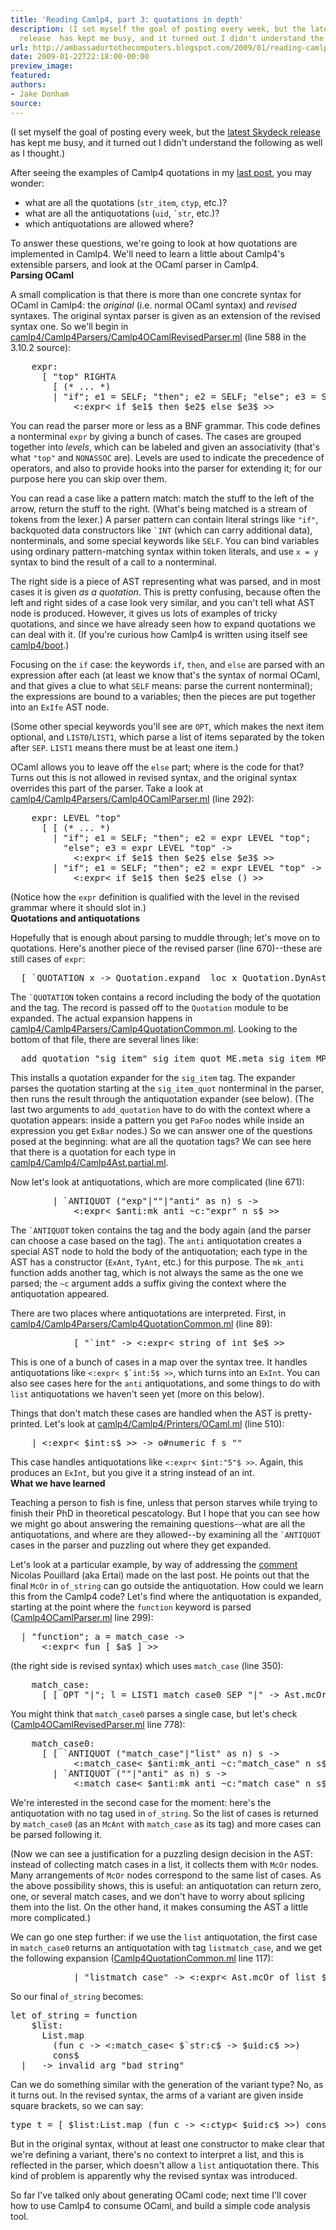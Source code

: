 ```yaml
---
title: 'Reading Camlp4, part 3: quotations in depth'
description: (I set myself the goal of posting every week, but the latest Skydeck
  release  has kept me busy, and it turned out I didn't understand the fo...
url: http://ambassadortothecomputers.blogspot.com/2009/01/reading-camlp4-part-3-quotations-in.html
date: 2009-01-22T22:18:00-00:00
preview_image:
featured:
authors:
- Jake Donham
source:
---
```


<p>(I set myself the goal of posting every week, but the <a href="http://skydeck.com/blog/announcements/yourcellphoneonline/">latest Skydeck release</a> has kept me busy, and it turned out I didn't understand the following as well as I thought.)<br/>
</p><p>After seeing the examples of Camlp4 quotations in my <a href="http://ambassadortothecomputers.blogspot.com/2009/01/reading-camlp4-part-2-quotations_04.html">last post</a>, you may wonder: </p><ul><li>what are all the quotations (<code>str_item</code>, <code>ctyp</code>, etc.)?</li>
<li>what are all the antiquotations (<code>uid</code>, <code>`str</code>, etc.)?</li>
<li>which antiquotations are allowed where?</li>
</ul>To answer these questions, we're going to look at how quotations are implemented in Camlp4. We'll need to learn a little about Camlp4's extensible parsers, and look at the OCaml parser in Camlp4.<br/>
<b>Parsing OCaml</b><br/>
<p>A small complication is that there is more than one concrete syntax for OCaml in Camlp4: the <em>original</em> (i.e. normal OCaml syntax) and <em>revised</em> syntaxes. The original syntax parser is given as an extension of the revised syntax one. So we'll begin in <a href="http://camlcvs.inria.fr/cgi-bin/cvsweb/~checkout~/ocaml/camlp4/Camlp4Parsers/Camlp4OCamlRevisedParser.ml?content-type=text/plain">camlp4/Camlp4Parsers/Camlp4OCamlRevisedParser.ml</a> (line 588 in the 3.10.2 source):<br/>
</p><pre>    <span class="htmlize-variable-name">expr</span><span class="htmlize-tuareg-font-lock-operator">:</span>
      <span class="htmlize-tuareg-font-lock-operator">[</span> <span class="htmlize-string">&quot;top&quot;</span> RIGHTA
        <span class="htmlize-tuareg-font-lock-operator">[</span> <span class="htmlize-comment">(* ... *)</span>
        <span class="htmlize-tuareg-font-lock-operator">|</span> <span class="htmlize-string">&quot;if&quot;</span><span class="htmlize-tuareg-font-lock-operator">;</span> e1 <span class="htmlize-tuareg-font-lock-operator">=</span> SELF<span class="htmlize-tuareg-font-lock-operator">;</span> <span class="htmlize-string">&quot;then&quot;</span><span class="htmlize-tuareg-font-lock-operator">;</span> e2 <span class="htmlize-tuareg-font-lock-operator">=</span> SELF<span class="htmlize-tuareg-font-lock-operator">;</span> <span class="htmlize-string">&quot;else&quot;</span><span class="htmlize-tuareg-font-lock-operator">;</span> e3 <span class="htmlize-tuareg-font-lock-operator">=</span> SELF <span class="htmlize-tuareg-font-lock-operator">-&gt;</span>
            <span class="htmlize-tuareg-font-lock-operator">&lt;:</span><span class="htmlize-type">expr</span><span class="htmlize-tuareg-font-lock-operator">&lt;</span> <span class="htmlize-keyword">if</span> <span class="htmlize-tuareg-font-lock-operator">$</span>e1<span class="htmlize-tuareg-font-lock-operator">$</span> <span class="htmlize-keyword">then</span> <span class="htmlize-tuareg-font-lock-operator">$</span>e2<span class="htmlize-tuareg-font-lock-operator">$</span> <span class="htmlize-keyword">else</span> <span class="htmlize-tuareg-font-lock-operator">$</span>e3<span class="htmlize-tuareg-font-lock-operator">$</span> <span class="htmlize-tuareg-font-lock-operator">&gt;&gt;</span>
</pre>You can read the parser more or less as a BNF grammar. This code defines a nonterminal <code>expr</code> by giving a bunch of cases. The cases are grouped together into <em>levels</em>, which can be labeled and given an associativity (that's what <code>&quot;top&quot;</code> and <code>NONASSOC</code> are). Levels are used to indicate the precedence of operators, and also to provide hooks into the parser for extending it; for our purpose here you can skip over them.<br/>
<p>You can read a case like a pattern match: match the stuff to the left of the arrow, return the stuff to the right. (What's being matched is a stream of tokens from the lexer.) A parser pattern can contain literal strings like <code>&quot;if&quot;</code>, backquoted data constructors like <code>`INT</code> (which can carry additional data), nonterminals, and some special keywords like <code>SELF</code>. You can bind variables using ordinary pattern-matching syntax within token literals, and use <code>x = y</code> syntax to bind the result of a call to a nonterminal.<br/>
</p><p>The right side is a piece of AST representing what was parsed, and in most cases it is given <em>as a quotation</em>. This is pretty confusing, because often the left and right sides of a case look very similar, and you can't tell what AST node is produced. However, it gives us lots of examples of tricky quotations, and since we have already seen how to expand quotations we can deal with it. (If you're curious how Camlp4 is written using itself see <a href="http://camlcvs.inria.fr/cgi-bin/cvsweb/~checkout~/ocaml/camlp4/boot/">camlp4/boot</a>.)<br/>
</p><p>Focusing on the <code>if</code> case: the keywords <code>if</code>, <code>then</code>, and <code>else</code> are parsed with an expression after each (at least we know that's the syntax of normal OCaml, and that gives a clue to what <code>SELF</code> means: parse the current nonterminal); the expressions are bound to a variables; then the pieces are put together into an <code>ExIfe</code> AST node.<br/>
</p><p>(Some other special keywords you'll see are <code>OPT</code>, which makes the next item optional, and <code>LIST0</code>/<code>LIST1</code>, which parse a list of items separated by the token after <code>SEP</code>. <code>LIST1</code> means there must be at least one item.)<br/>
</p><p>OCaml allows you to leave off the <code>else</code> part; where is the code for that? Turns out this is not allowed in revised syntax, and the original syntax overrides this part of the parser. Take a look at <a href="http://camlcvs.inria.fr/cgi-bin/cvsweb/~checkout~/ocaml/camlp4/Camlp4Parsers/Camlp4OCamlParser.ml?content-type=text/plain">camlp4/Camlp4Parsers/Camlp4OCamlParser.ml</a> (line 292):<br/>
</p><pre>    <span class="htmlize-variable-name">expr</span><span class="htmlize-tuareg-font-lock-operator">:</span> <span class="htmlize-type">LEVEL </span><span class="htmlize-string">&quot;top&quot;</span>
      <span class="htmlize-tuareg-font-lock-operator">[</span> <span class="htmlize-tuareg-font-lock-operator">[</span> <span class="htmlize-comment">(* ... *)</span>
        <span class="htmlize-tuareg-font-lock-operator">|</span> <span class="htmlize-string">&quot;if&quot;</span><span class="htmlize-tuareg-font-lock-operator">;</span> e1 <span class="htmlize-tuareg-font-lock-operator">=</span> SELF<span class="htmlize-tuareg-font-lock-operator">;</span> <span class="htmlize-string">&quot;then&quot;</span><span class="htmlize-tuareg-font-lock-operator">;</span> e2 <span class="htmlize-tuareg-font-lock-operator">=</span> expr LEVEL <span class="htmlize-string">&quot;top&quot;</span><span class="htmlize-tuareg-font-lock-operator">;</span>
          <span class="htmlize-string">&quot;else&quot;</span><span class="htmlize-tuareg-font-lock-operator">;</span> e3 <span class="htmlize-tuareg-font-lock-operator">=</span> expr LEVEL <span class="htmlize-string">&quot;top&quot;</span> <span class="htmlize-tuareg-font-lock-operator">-&gt;</span>
            <span class="htmlize-tuareg-font-lock-operator">&lt;:</span><span class="htmlize-type">expr</span><span class="htmlize-tuareg-font-lock-operator">&lt;</span> <span class="htmlize-keyword">if</span> <span class="htmlize-tuareg-font-lock-operator">$</span>e1<span class="htmlize-tuareg-font-lock-operator">$</span> <span class="htmlize-keyword">then</span> <span class="htmlize-tuareg-font-lock-operator">$</span>e2<span class="htmlize-tuareg-font-lock-operator">$</span> <span class="htmlize-keyword">else</span> <span class="htmlize-tuareg-font-lock-operator">$</span>e3<span class="htmlize-tuareg-font-lock-operator">$</span> <span class="htmlize-tuareg-font-lock-operator">&gt;&gt;</span>
        <span class="htmlize-tuareg-font-lock-operator">|</span> <span class="htmlize-string">&quot;if&quot;</span><span class="htmlize-tuareg-font-lock-operator">;</span> e1 <span class="htmlize-tuareg-font-lock-operator">=</span> SELF<span class="htmlize-tuareg-font-lock-operator">;</span> <span class="htmlize-string">&quot;then&quot;</span><span class="htmlize-tuareg-font-lock-operator">;</span> e2 <span class="htmlize-tuareg-font-lock-operator">=</span> expr LEVEL <span class="htmlize-string">&quot;top&quot;</span> <span class="htmlize-tuareg-font-lock-operator">-&gt;</span>
            <span class="htmlize-tuareg-font-lock-operator">&lt;:</span><span class="htmlize-type">expr</span><span class="htmlize-tuareg-font-lock-operator">&lt;</span> <span class="htmlize-keyword">if</span> <span class="htmlize-tuareg-font-lock-operator">$</span>e1<span class="htmlize-tuareg-font-lock-operator">$</span> <span class="htmlize-keyword">then</span> <span class="htmlize-tuareg-font-lock-operator">$</span>e2<span class="htmlize-tuareg-font-lock-operator">$</span> <span class="htmlize-keyword">else</span> <span class="htmlize-tuareg-font-lock-operator">()</span> <span class="htmlize-tuareg-font-lock-operator">&gt;&gt;</span>
</pre>(Notice how the <code>expr</code> definition is qualified with the level in the revised grammar where it should slot in.)<br/>
<b>Quotations and antiquotations</b><br/>
<p>Hopefully that is enough about parsing to muddle through; let's move on to quotations. Here's another piece of the revised parser (line 670)--these are still cases of <code>expr</code>:<br/>
</p><pre>  <span class="htmlize-tuareg-font-lock-operator">[</span> `QUOTATION x <span class="htmlize-tuareg-font-lock-operator">-&gt;</span> <span class="htmlize-type">Quotation</span>.expand _loc x <span class="htmlize-type">Quotation</span>.<span class="htmlize-type">DynAst</span>.expr_tag
</pre>The <code>`QUOTATION</code> token contains a record including the body of the quotation and the tag. The record is passed off to the <code>Quotation</code> module to be expanded. The actual expansion happens in <a href="http://camlcvs.inria.fr/cgi-bin/cvsweb/~checkout~/ocaml/camlp4/Camlp4Parsers/Camlp4QuotationCommon.ml?content-type=text/plain">camlp4/Camlp4Parsers/Camlp4QuotationCommon.ml</a>. Looking to the bottom of that file, there are several lines like:<br/>
<pre>  add_quotation <span class="htmlize-string">&quot;sig_item&quot;</span> sig_item_quot <span class="htmlize-type">ME</span>.meta_sig_item <span class="htmlize-type">MP</span>.meta_sig_item<span class="htmlize-tuareg-font-lock-operator">;</span>
</pre>This installs a quotation expander for the <code>sig_item</code> tag. The expander parses the quotation starting at the <code>sig_item_quot</code> nonterminal in the parser, then runs the result through the antiquotation expander (see below). (The last two arguments to <code>add_quotation</code> have to do with the context where a quotation appears: inside a pattern you get <code>PaFoo</code> nodes while inside an expression you get <code>ExBar</code> nodes.) So we can answer one of the questions posed at the beginning: what are all the quotation tags? We can see here that there is a quotation for each type in <a href="http://camlcvs.inria.fr/cgi-bin/cvsweb/~checkout~/ocaml/camlp4/Camlp4Parsers/?content-type=text/plain">camlp4/Camlp4/Camlp4Ast.partial.ml</a>.<br/>
<p>Now let's look at antiquotations, which are more complicated (line 671):<br/>
</p><pre>        <span class="htmlize-tuareg-font-lock-operator">|</span> `ANTIQUOT <span class="htmlize-tuareg-font-lock-operator">(</span><span class="htmlize-string">&quot;exp&quot;</span><span class="htmlize-tuareg-font-lock-operator">|</span><span class="htmlize-string">&quot;&quot;</span><span class="htmlize-tuareg-font-lock-operator">|</span><span class="htmlize-string">&quot;anti&quot;</span> <span class="htmlize-keyword">as</span> n<span class="htmlize-tuareg-font-lock-operator">)</span> s <span class="htmlize-tuareg-font-lock-operator">-&gt;</span>
            <span class="htmlize-tuareg-font-lock-operator">&lt;:</span><span class="htmlize-type">expr</span><span class="htmlize-tuareg-font-lock-operator">&lt;</span> <span class="htmlize-tuareg-font-lock-operator">$</span>anti<span class="htmlize-tuareg-font-lock-operator">:</span><span class="htmlize-type">mk_anti </span><span class="htmlize-tuareg-font-lock-operator">~</span><span class="htmlize-variable-name">c</span><span class="htmlize-tuareg-font-lock-operator">:</span><span class="htmlize-string">&quot;expr&quot;</span> n s<span class="htmlize-tuareg-font-lock-operator">$</span> <span class="htmlize-tuareg-font-lock-operator">&gt;&gt;</span>
</pre>The <code>`ANTIQUOT</code> token contains the tag and the body again (and the parser can choose a case based on the tag). The <code>anti</code> antiquotation creates a special AST node to hold the body of the antiquotation; each type in the AST has a constructor (<code>ExAnt</code>, <code>TyAnt</code>, etc.) for this purpose. The <code>mk_anti</code> function adds another tag, which is not always the same as the one we parsed; the <code>~c</code> argument adds a suffix giving the context where the antiquotation appeared.<br/>
<p>There are two places where antiquotations are interpreted. First, in <a href="http://camlcvs.inria.fr/cgi-bin/cvsweb/~checkout~/ocaml/camlp4/Camlp4Parsers/Camlp4QuotationCommon.ml?content-type=text/plain">camlp4/Camlp4Parsers/Camlp4QuotationCommon.ml</a> (line 89):<br/>
</p><pre>            <span class="htmlize-tuareg-font-lock-operator">[</span> <span class="htmlize-string">&quot;`int&quot;</span> <span class="htmlize-tuareg-font-lock-operator">-&gt;</span> <span class="htmlize-tuareg-font-lock-operator">&lt;:</span><span class="htmlize-type">expr</span><span class="htmlize-tuareg-font-lock-operator">&lt;</span> string_of_int <span class="htmlize-tuareg-font-lock-operator">$</span>e<span class="htmlize-tuareg-font-lock-operator">$</span> <span class="htmlize-tuareg-font-lock-operator">&gt;&gt;</span>
</pre>This is one of a bunch of cases in a map over the syntax tree. It handles antiquotations like <code><span class="htmlize-tuareg-font-lock-operator">&lt;:</span><span class="htmlize-type">expr</span><span class="htmlize-tuareg-font-lock-operator">&lt;</span> <span class="htmlize-tuareg-font-lock-operator">$</span>`<span class="htmlize-variable-name">int</span><span class="htmlize-tuareg-font-lock-operator">:</span><span class="htmlize-type">5</span><span class="htmlize-tuareg-font-lock-operator">$</span><span class="htmlize-type"> </span><span class="htmlize-tuareg-font-lock-operator">&gt;&gt;</span></code>, which turns into an <code>ExInt</code>. You can also see cases here for the <code>anti</code> antiquotations, and some things to do with <code>list</code> antiquotations we haven't seen yet (more on this below).<br/>
<p>Things that don't match these cases are handled when the AST is pretty-printed. Let's look at <a href="http://camlcvs.inria.fr/cgi-bin/cvsweb/~checkout~/ocaml/camlp4/Camlp4/Printers/OCaml.ml?content-type=text/plain">camlp4/Camlp4/Printers/OCaml.ml</a> (line 510):<br/>
</p><pre>    <span class="htmlize-tuareg-font-lock-operator">|</span> <span class="htmlize-tuareg-font-lock-operator">&lt;:</span><span class="htmlize-type">expr</span><span class="htmlize-tuareg-font-lock-operator">&lt;</span> <span class="htmlize-tuareg-font-lock-operator">$</span>int<span class="htmlize-tuareg-font-lock-operator">:</span><span class="htmlize-type">s</span><span class="htmlize-tuareg-font-lock-operator">$</span><span class="htmlize-type"> </span><span class="htmlize-tuareg-font-lock-operator">&gt;&gt;</span><span class="htmlize-type"> </span><span class="htmlize-tuareg-font-lock-operator">-&gt;</span><span class="htmlize-type"> o</span><span class="htmlize-tuareg-font-lock-operator">#</span>numeric f s <span class="htmlize-string">&quot;&quot;</span>
</pre>This case handles antiquotations like <code><span class="htmlize-tuareg-font-lock-operator">&lt;:</span><span class="htmlize-type">expr</span><span class="htmlize-tuareg-font-lock-operator">&lt;</span> <span class="htmlize-tuareg-font-lock-operator">$</span>int<span class="htmlize-tuareg-font-lock-operator">:</span><span class="htmlize-string">&quot;5&quot;</span><span class="htmlize-tuareg-font-lock-operator">$</span> <span class="htmlize-tuareg-font-lock-operator">&gt;&gt;</span></code>. Again, this produces an <code>ExInt</code>, but you give it a string instead of an int.<br/>
<b>What we have learned</b><br/>
<p>Teaching a person to fish is fine, unless that person starves while trying to finish their PhD in theoretical pescatology. But I hope that you can see how we might go about answering the remaining questions--what are all the antiquotations, and where are they allowed--by examining all the <code>`ANTIQUOT</code> cases in the parser and puzzling out where they get expanded.<br/>
</p><p>Let's look at a particular example, by way of addressing the <a href="http://ambassadortothecomputers.blogspot.com/2009/01/reading-camlp4-part-2-quotations_04.html#comments">comment</a> Nicolas Pouillard (aka Ertai) made on the last post. He points out that the final <code>McOr</code> in <code>of_string</code> can go outside the antiquotation. How could we learn this from the Camlp4 code? Let's find where the antiquotation is expanded, starting at the point where the <code>function</code> keyword is parsed (<a href="http://camlcvs.inria.fr/cgi-bin/cvsweb/~checkout~/ocaml/camlp4/Camlp4Parsers/Camlp4OCamlParser.ml?content-type=text/plain">Camlp4OCamlParser.ml</a> line 299):<br/>
</p><pre>  <span class="htmlize-tuareg-font-lock-operator">|</span> <span class="htmlize-string">&quot;function&quot;</span><span class="htmlize-tuareg-font-lock-operator">;</span> a <span class="htmlize-tuareg-font-lock-operator">=</span> match_case <span class="htmlize-tuareg-font-lock-operator">-&gt;</span>
      <span class="htmlize-tuareg-font-lock-operator">&lt;:</span><span class="htmlize-type">expr</span><span class="htmlize-tuareg-font-lock-operator">&lt;</span> <span class="htmlize-keyword">fun</span><span class="htmlize-variable-name"> </span><span class="htmlize-tuareg-font-lock-operator">[</span> <span class="htmlize-tuareg-font-lock-operator">$</span>a<span class="htmlize-tuareg-font-lock-operator">$</span> <span class="htmlize-tuareg-font-lock-operator">]</span> <span class="htmlize-tuareg-font-lock-operator">&gt;&gt;</span>
</pre>(the right side is revised syntax) which uses <code>match_case</code> (line 350):<br/>
<pre>    <span class="htmlize-variable-name">match_case</span><span class="htmlize-tuareg-font-lock-operator">:</span>
      <span class="htmlize-tuareg-font-lock-operator">[</span> <span class="htmlize-tuareg-font-lock-operator">[</span> OPT <span class="htmlize-string">&quot;|&quot;</span><span class="htmlize-tuareg-font-lock-operator">;</span> l <span class="htmlize-tuareg-font-lock-operator">=</span> LIST1 match_case0 SEP <span class="htmlize-string">&quot;|&quot;</span> <span class="htmlize-tuareg-font-lock-operator">-&gt;</span> <span class="htmlize-type">Ast</span>.mcOr_of_list l <span class="htmlize-tuareg-font-lock-operator">]</span> <span class="htmlize-tuareg-font-lock-operator">]</span>
</pre>You might think that <code>match_case0</code> parses a single case, but let's check (<a href="http://camlcvs.inria.fr/cgi-bin/cvsweb/~checkout~/ocaml/camlp4/Camlp4Parsers/Camlp4OCamlRevisedParser.ml?content-type=text/plain">Camlp4OCamlRevisedParser.ml</a> line 778):<br/>
<pre>    <span class="htmlize-variable-name">match_case0</span><span class="htmlize-tuareg-font-lock-operator">:</span>
      <span class="htmlize-tuareg-font-lock-operator">[</span> <span class="htmlize-tuareg-font-lock-operator">[</span> `ANTIQUOT <span class="htmlize-tuareg-font-lock-operator">(</span><span class="htmlize-string">&quot;match_case&quot;</span><span class="htmlize-tuareg-font-lock-operator">|</span><span class="htmlize-string">&quot;list&quot;</span> <span class="htmlize-keyword">as</span> n<span class="htmlize-tuareg-font-lock-operator">)</span> s <span class="htmlize-tuareg-font-lock-operator">-&gt;</span>
            <span class="htmlize-tuareg-font-lock-operator">&lt;:</span><span class="htmlize-type">match_case</span><span class="htmlize-tuareg-font-lock-operator">&lt;</span> <span class="htmlize-tuareg-font-lock-operator">$</span>anti<span class="htmlize-tuareg-font-lock-operator">:</span><span class="htmlize-type">mk_anti </span><span class="htmlize-tuareg-font-lock-operator">~</span><span class="htmlize-variable-name">c</span><span class="htmlize-tuareg-font-lock-operator">:</span><span class="htmlize-string">&quot;match_case&quot;</span> n s<span class="htmlize-tuareg-font-lock-operator">$</span> <span class="htmlize-tuareg-font-lock-operator">&gt;&gt;</span>
        <span class="htmlize-tuareg-font-lock-operator">|</span> `ANTIQUOT <span class="htmlize-tuareg-font-lock-operator">(</span><span class="htmlize-string">&quot;&quot;</span><span class="htmlize-tuareg-font-lock-operator">|</span><span class="htmlize-string">&quot;anti&quot;</span> <span class="htmlize-keyword">as</span> n<span class="htmlize-tuareg-font-lock-operator">)</span> s <span class="htmlize-tuareg-font-lock-operator">-&gt;</span>
            <span class="htmlize-tuareg-font-lock-operator">&lt;:</span><span class="htmlize-type">match_case</span><span class="htmlize-tuareg-font-lock-operator">&lt;</span> <span class="htmlize-tuareg-font-lock-operator">$</span>anti<span class="htmlize-tuareg-font-lock-operator">:</span><span class="htmlize-type">mk_anti </span><span class="htmlize-tuareg-font-lock-operator">~</span><span class="htmlize-variable-name">c</span><span class="htmlize-tuareg-font-lock-operator">:</span><span class="htmlize-string">&quot;match_case&quot;</span> n s<span class="htmlize-tuareg-font-lock-operator">$</span> <span class="htmlize-tuareg-font-lock-operator">&gt;&gt;</span>
</pre>We're interested in the second case for the moment: here's the antiquotation with no tag used in <code>of_string</code>. So the list of cases is returned by <code>match_case0</code> (as an <code>McAnt</code> with <code>match_case</code> as its tag) and more cases can be parsed following it.<br/>
<p>(Now we can see a justification for a puzzling design decision in the AST: instead of collecting match cases in a list, it collects them with <code>McOr</code> nodes. Many arrangements of <code>McOr</code> nodes correspond to the same list of cases. As the above possibility shows, this is useful: an antiquotation can return zero, one, or several match cases, and we don't have to worry about splicing them into the list. On the other hand, it makes consuming the AST a little more complicated.)<br/>
</p><p>We can go one step further: if we use the <code>list</code> antiquotation, the first case in <code>match_case0</code> returns an antiquotation with tag <code>listmatch_case</code>, and we get the following expansion (<a href="http://camlcvs.inria.fr/cgi-bin/cvsweb/~checkout~/ocaml/camlp4/Camlp4Parsers/Camlp4QuotationCommon.ml?content-type=text/plain">Camlp4QuotationCommon.ml</a> line 117):<br/>
</p><pre>            <span class="htmlize-tuareg-font-lock-operator">|</span> <span class="htmlize-string">&quot;listmatch_case&quot;</span> <span class="htmlize-tuareg-font-lock-operator">-&gt;</span> <span class="htmlize-tuareg-font-lock-operator">&lt;:</span><span class="htmlize-type">expr</span><span class="htmlize-tuareg-font-lock-operator">&lt;</span> <span class="htmlize-type">Ast</span>.mcOr_of_list <span class="htmlize-tuareg-font-lock-operator">$</span>e<span class="htmlize-tuareg-font-lock-operator">$</span> <span class="htmlize-tuareg-font-lock-operator">&gt;&gt;</span>
</pre>So our final <code>of_string</code> becomes: <pre><span class="htmlize-tuareg-font-lock-governing">let</span> <span class="htmlize-function-name">of_string</span><span class="htmlize-variable-name"> </span><span class="htmlize-tuareg-font-lock-operator">=</span> <span class="htmlize-keyword">function</span>
    <span class="htmlize-tuareg-font-lock-operator">$</span>list<span class="htmlize-tuareg-font-lock-operator">:</span>
      <span class="htmlize-type">List</span>.map
        <span class="htmlize-tuareg-font-lock-operator">(</span><span class="htmlize-keyword">fun</span> <span class="htmlize-variable-name">c </span><span class="htmlize-tuareg-font-lock-operator">-&gt;</span> <span class="htmlize-tuareg-font-lock-operator">&lt;:</span><span class="htmlize-type">match_case</span><span class="htmlize-tuareg-font-lock-operator">&lt;</span> <span class="htmlize-tuareg-font-lock-operator">$</span>`<span class="htmlize-variable-name">str</span><span class="htmlize-tuareg-font-lock-operator">:</span><span class="htmlize-type">c</span><span class="htmlize-tuareg-font-lock-operator">$</span><span class="htmlize-type"> </span><span class="htmlize-tuareg-font-lock-operator">-&gt;</span><span class="htmlize-type"> </span><span class="htmlize-tuareg-font-lock-operator">$</span><span class="htmlize-type">uid</span><span class="htmlize-tuareg-font-lock-operator">:</span>c<span class="htmlize-tuareg-font-lock-operator">$</span> <span class="htmlize-tuareg-font-lock-operator">&gt;&gt;)</span>
        cons<span class="htmlize-tuareg-font-lock-operator">$</span>
  <span class="htmlize-tuareg-font-lock-operator">|</span> _ <span class="htmlize-tuareg-font-lock-operator">-&gt;</span> invalid_arg <span class="htmlize-string">&quot;bad string&quot;</span>
</pre>Can we do something similar with the generation of the variant type? No, as it turns out. In the revised syntax, the arms of a variant are given inside square brackets, so we can say: <pre><span class="htmlize-tuareg-font-lock-governing">type</span> <span class="htmlize-type">t </span><span class="htmlize-tuareg-font-lock-operator">=</span> <span class="htmlize-tuareg-font-lock-operator">[</span> <span class="htmlize-tuareg-font-lock-operator">$</span>list<span class="htmlize-tuareg-font-lock-operator">:</span><span class="htmlize-type">List.map </span><span class="htmlize-tuareg-font-lock-operator">(</span><span class="htmlize-keyword">fun</span> <span class="htmlize-variable-name">c </span><span class="htmlize-tuareg-font-lock-operator">-&gt;</span> <span class="htmlize-tuareg-font-lock-operator">&lt;:</span><span class="htmlize-type">ctyp</span><span class="htmlize-tuareg-font-lock-operator">&lt;</span> <span class="htmlize-tuareg-font-lock-operator">$</span>uid<span class="htmlize-tuareg-font-lock-operator">:</span><span class="htmlize-type">c</span><span class="htmlize-tuareg-font-lock-operator">$</span><span class="htmlize-type"> </span><span class="htmlize-tuareg-font-lock-operator">&gt;&gt;)</span> cons<span class="htmlize-tuareg-font-lock-operator">$</span> <span class="htmlize-tuareg-font-lock-operator">]</span>
</pre>But in the original syntax, without at least one constructor to make clear that we're defining a variant, there's no context to interpret a list, and this is reflected in the parser, which doesn't allow a <code>list</code> antiquotation there. This kind of problem is apparently why the revised syntax was introduced.<br/>
<p>So far I've talked only about generating OCaml code; next time I'll cover how to use Camlp4 to consume OCaml, and build a simple code analysis tool.<br/>
</p>
